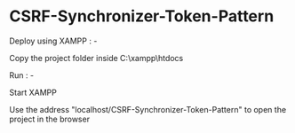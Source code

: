 # CSRF-Synchronizer-Token-Pattern

Deploy using XAMPP : -

Copy the project folder inside C:\xampp\htdocs 


Run : - 

Start XAMPP

Use the address "localhost/CSRF-Synchronizer-Token-Pattern" to open the project in the browser
